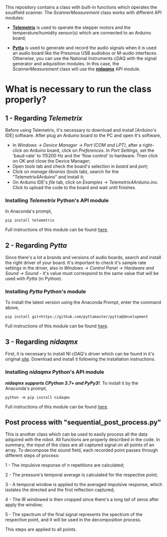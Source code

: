 This repository contains a class with built-in functions which operates the soudfield scanner. 
The *ScannerMeasurement* class works with different API modules:

+ [**Telemetrix**](https://github.com/MrYsLab/telemetrix) is used to operate the stepper motors and the temperature/humidity sensor(s) which are connected to an Arduino board;

+ [**Pytta**](https://github.com/PyTTAmaster/PyTTa) is used to generate and record the audio signals when it is used an audio board like the Presonus USB audiobox or M-audio interfaces. Otherwise, you can use the National Instruments cDAQ with the signal generator and adquisition modules. In this case, the *ScannerMeasurement* class will use the [**nidaqmx**](https://github.com/ni/nidaqmx-python) API module.


# What is necessary to run the class properly?

## 1 - Regarding _Telemetrix_
Before using Telemetrix, it's necessary to download and install [Arduino's IDE] software. After plug an Arduino board to the PC and open it's software,
- In _Windows -> Device Manager -> Port (COM and LPT)_,  after a right-click on Arduino board, click on _Preferences_. In _Port Settings_, set the 'baud-rate' to 115200 Hz and the 'flow control' to hardware. Then click on OK and close the Device Manager; 
- Open _tools_ tab and check the board's selection in _board_ and _port_;
- Click on _manage libraries_ (tools tab), search for the "Telemetrix4Arduino" and install it;
- On Arduino IDE's _file_ tab, click on _Examples -> Telemetrix4Arduino.ino_. Click to upload the code to the board and wait until finishes. 
### Installing _Telemetrix_ Python's API module
In Anaconda's prompt,
```
pip install telemetrix
```
Full instructions of this module can be found [here](https://mryslab.github.io/telemetrix/).
## 2 - Regarding _Pytta_
Since there's a lot a brands and versions of audio boards, search and install the right driver of your board. It's important to check it's sample rate settings in the driver, also in _Windows -> Control Panel -> Hardware and Sound -> Sound_ - it's value must correspond to the same value that will be used with _Pytta_ (in Python).
### Installing _Pytta_ Python's module
To install the latest version using the Anaconda Prompt, enter the command above,
```
pip install git+https://github.com/pyttamaster/pytta@development
```
Full instructions of this module can be found [here](https://pytta.readthedocs.io/).
## 3 - Regarding _nidaqmx_
First, it is necessary to install NI cDAQ's driver which can be found in it's original [site](https://www.ni.com/pt-br/support/downloads.html). Download and install it following the installation instructions.
### Installing _nidaqmx_ Python's API module
***_nidaqmx_ supports CPython 3.7+ and PyPy3!***. To install it by the Anaconda's prompt,
```
python -m pip install nidaqmx
```
Full instructions of this module can be found [here](https://nidaqmx-python.readthedocs.io/en/latest/).

## Post process with "sequential_post_process.py"

This is another class which can be used to easily process all the data adquired with the robot. All functions are properly described in the code.
In summary, the input of the class are all captured signal on all points of an array. To decompose the sound field, each recorded point passes through different steps of process:

1 - The impulsive response of $n$ repetitions are calculated;

2 - The pressure's temporal average is calculated for the respective point;

3 - A temporal window is applied to the averaged impulsive response, which isolates the directed and the first reflection captured;

4 - The IR windowed is then cropped since there's a long tail of zeros after apply the window;

5 - The spectrum of the final signal represents the spectrum of the respective point, and it will be used in the decomposition process.


This steps are applied to all points. 

